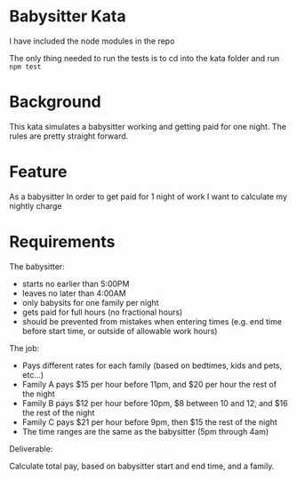 # Babysitter Kata

I have included the node modules in the repo

The only thing needed to run the tests is to cd into the kata folder and run `npm test`

# Background

This kata simulates a babysitter working and getting paid for one night. The rules are pretty straight forward.

# Feature

As a babysitter
In order to get paid for 1 night of work
I want to calculate my nightly charge

# Requirements

The babysitter:

* starts no earlier than 5:00PM
* leaves no later than 4:00AM
* only babysits for one family per night
* gets paid for full hours (no fractional hours)
* should be prevented from mistakes when entering times (e.g. end time before start time, or outside of allowable work hours)


The job:

* Pays different rates for each family (based on bedtimes, kids and pets, etc...)
* Family A pays $15 per hour before 11pm, and $20 per hour the rest of the night
* Family B pays $12 per hour before 10pm, $8 between 10 and 12, and $16 the rest of the night
* Family C pays $21 per hour before 9pm, then $15 the rest of the night
* The time ranges are the same as the babysitter (5pm through 4am)

Deliverable:

Calculate total pay, based on babysitter start and end time, and a family.
